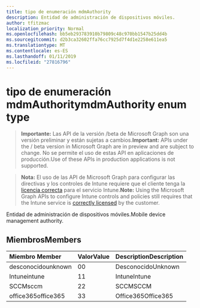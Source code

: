 ```yaml
---
title: tipo de enumeración mdmAuthority
description: Entidad de administración de dispositivos móviles.
author: tfitzmac
localization_priority: Normal
ms.openlocfilehash: bb5eb293783910b79809c48c970bb1547b25dd4b
ms.sourcegitcommit: d2b3ca32602ffa76cc7925d7f4d1e2258e611ea5
ms.translationtype: MT
ms.contentlocale: es-ES
ms.lasthandoff: 01/11/2019
ms.locfileid: "27816796"
---
```

# <a name="mdmauthority-enum-type"></a><span data-ttu-id="af686-103">tipo de enumeración mdmAuthority</span><span class="sxs-lookup"><span data-stu-id="af686-103">mdmAuthority enum type</span></span>

> <span data-ttu-id="af686-104">**Importante:** Las API de la versión /beta de Microsoft Graph son una versión preliminar y están sujetas a cambios.</span><span class="sxs-lookup"><span data-stu-id="af686-104">**Important:** APIs under the / beta version in Microsoft Graph are in preview and are subject to change.</span></span> <span data-ttu-id="af686-105">No se permite el uso de estas API en aplicaciones de producción.</span><span class="sxs-lookup"><span data-stu-id="af686-105">Use of these APIs in production applications is not supported.</span></span>

> <span data-ttu-id="af686-106">**Nota:** El uso de las API de Microsoft Graph para configurar las directivas y los controles de Intune requiere que el cliente tenga la [licencia correcta](https://go.microsoft.com/fwlink/?linkid=839381) para el servicio Intune.</span><span class="sxs-lookup"><span data-stu-id="af686-106">**Note:** Using the Microsoft Graph APIs to configure Intune controls and policies still requires that the Intune service is [correctly licensed](https://go.microsoft.com/fwlink/?linkid=839381) by the customer.</span></span>

<span data-ttu-id="af686-107">Entidad de administración de dispositivos móviles.</span><span class="sxs-lookup"><span data-stu-id="af686-107">Mobile device management authority.</span></span>
## <a name="members"></a><span data-ttu-id="af686-108">Miembros</span><span class="sxs-lookup"><span data-stu-id="af686-108">Members</span></span>
|<span data-ttu-id="af686-109">Miembro	</span><span class="sxs-lookup"><span data-stu-id="af686-109">Member</span></span>|<span data-ttu-id="af686-110">Valor</span><span class="sxs-lookup"><span data-stu-id="af686-110">Value</span></span>|<span data-ttu-id="af686-111">Description</span><span class="sxs-lookup"><span data-stu-id="af686-111">Description</span></span>|
|:---|:---|:---|
|<span data-ttu-id="af686-112">desconocido</span><span class="sxs-lookup"><span data-stu-id="af686-112">unknown</span></span>|<span data-ttu-id="af686-113">0</span><span class="sxs-lookup"><span data-stu-id="af686-113">0</span></span>|<span data-ttu-id="af686-114">Desconocido</span><span class="sxs-lookup"><span data-stu-id="af686-114">Unknown</span></span>|
|<span data-ttu-id="af686-115">Intune</span><span class="sxs-lookup"><span data-stu-id="af686-115">intune</span></span>|<span data-ttu-id="af686-116">1</span><span class="sxs-lookup"><span data-stu-id="af686-116">1</span></span>|<span data-ttu-id="af686-117">Intune</span><span class="sxs-lookup"><span data-stu-id="af686-117">Intune</span></span>|
|<span data-ttu-id="af686-118">SCCM</span><span class="sxs-lookup"><span data-stu-id="af686-118">sccm</span></span>|<span data-ttu-id="af686-119">2</span><span class="sxs-lookup"><span data-stu-id="af686-119">2</span></span>|<span data-ttu-id="af686-120">SCCM</span><span class="sxs-lookup"><span data-stu-id="af686-120">SCCM</span></span>|
|<span data-ttu-id="af686-121">office365</span><span class="sxs-lookup"><span data-stu-id="af686-121">office365</span></span>|<span data-ttu-id="af686-122">3</span><span class="sxs-lookup"><span data-stu-id="af686-122">3</span></span>|<span data-ttu-id="af686-123">Office365</span><span class="sxs-lookup"><span data-stu-id="af686-123">Office365</span></span>|





